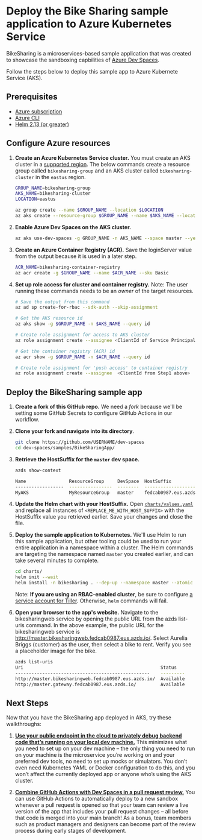 # Deploy the Bike Sharing sample application to Azure Kubernetes Service

BikeSharing is a microservices-based sample application that was created to showcase the sandboxing capbilities of [Azure Dev Spaces](https://aka.ms/devspaces). 

Follow the steps below to deploy this sample app to Azure Kubernete Service (AKS).

## Prerequisites
* [Azure subscription](https://azure.microsoft.com/free)
* [Azure CLI](https://docs.microsoft.com/cli/azure/install-azure-cli?view=azure-cli-latest)
* [Helm 2.13 (or greater)](https://github.com/helm/helm/blob/master/docs/install.md)

## Configure Azure resources

1. **Create an Azure Kubernetes Service cluster.** You must create an AKS cluster in a [supported region](https://docs.microsoft.com/azure/dev-spaces/about#supported-regions-and-configurations). The below commands create a resource group called `bikesharing-group` and an AKS cluster called `bikesharing-cluster` in the `eastus` region.

    ```bash
    GROUP_NAME=bikesharing-group
    AKS_NAME=bikesharing-cluster
    LOCATION=eastus

    az group create --name $GROUP_NAME --location $LOCATION
    az aks create --resource-group $GROUP_NAME --name $AKS_NAME --location $LOCATION --disable-rbac --generate-ssh-keys
    ```

1. **Enable Azure Dev Spaces on the AKS cluster.**
    ```bash
    az aks use-dev-spaces -g GROUP_NAME -n AKS_NAME --space master --yes
    ```

1. **Create an Azure Container Registry (ACR).** Save the loginServer value from the output because it is used in a later step.
    ```bash
    ACR_NAME=bikesharing-container-registry
    az acr create -g $GROUP_NAME --name $ACR_NAME --sku Basic
    ```

1. **Set up role access for cluster and container registry.** Note: The user running these commands needs to be an *owner* of the target resources.
    ```bash
    # Save the output from this command
    az ad sp create-for-rbac --sdk-auth --skip-assignment 

    # Get the AKS resource id
    az aks show -g $GROUP_NAME -n $AKS_NAME --query id

    # Create role assignment for access to AKS cluster
    az role assignment create --assignee <ClientId of Service Principal> --scope “<aksResourceId>” --role Contributor

    # Get the container registry (ACR) id
    az acr show -g $GROUP_NAME -n $ACR_NAME --query id
    
    # Create role assignment for 'push access' to container registry
    az role assignment create --assignee  <ClientId from Step1 above>  --scope “<ACR Registry id>” --role AcrPush
    ```


## Deploy the BikeSharing sample app

1. **Create a fork of this GitHub repo.** We need a *fork* because we'll be setting some GitHub Secrets to configure GitHub Actions in our workflow.

1. **Clone your fork and navigate into its directory**.
    ```bash
    git clone https://github.com/USERNAME/dev-spaces
    cd dev-spaces/samples/BikeSharingApp/
    ```

1. **Retrieve the HostSuffix for the `master` dev space.**
    ```bash
    azds show-context

    Name                ResourceGroup     DevSpace  HostSuffix
    ------------------  ----------------  --------  -----------------------
    MyAKS               MyResourceGroup   master    fedcab0987.eus.azds.io
    ```

1. **Update the Helm chart with your HostSuffix.** Open [`charts/values.yaml`](https://github.com/Azure/dev-spaces/blob/master/samples/BikeSharingApp/charts/values.yaml) and replace all instances of `<REPLACE_ME_WITH_HOST_SUFFIX>` with the HostSuffix value you retrieved earlier. Save your changes and close the file.

1. **Deploy the sample application to Kubernetes.** We'll use Helm to run this sample application, but other tooling could be used to run your entire application in a namespace within a cluster. The Helm commands are targeting the namespace named `master` you created earlier, and can take several minutes to complete.
    ```bash
    cd charts/
    helm init --wait
    helm install -n bikesharing . --dep-up --namespace master --atomic
    ```
    Note: **If you are using an RBAC-enabled cluster**, be sure to configure [a service account for Tiller](https://helm.sh/docs/using_helm/#role-based-access-control). Otherwise, `helm` commands will fail.

1. **Open your browser to the app's website.** Navigate to the bikesharingweb service by opening the public URL from the azds list-uris command. In the above example, the public URL for the bikesharingweb service is http://master.bikesharingweb.fedcab0987.eus.azds.io/. Select Aurelia Briggs (customer) as the user, then select a bike to rent. Verify you see a placeholder image for the bike.
    ```bash
    azds list-uris
    Uri                                                   Status
    --------------------------------------------------    ---------
    http://master.bikesharingweb.fedcab0987.eus.azds.io/  Available
    http://master.gateway.fedcab0987.eus.azds.io/         Available
    ```

## Next Steps
Now that you have the BikeSharing app deployed in AKS, try these walkthroughs:

1. **[Use your public endpoint in the cloud to privately debug backend code that’s running on your local dev machine.](https://aka.ms/devspaces/connect)** This minimizes what you need to set up on your dev machine – the only thing you need to run on your machine is the microservice you’re working on and your preferred dev tools, no need to set up mocks or simulators. You don’t even need Kubernetes YAML or Docker configuration to do this, and you won’t affect the currently deployed app or anyone who’s using the AKS cluster.

1. **[Combine GitHub Actions with Dev Spaces in a pull request review.](https://aka.ms/devspaces/pr-flow)** You can use GitHub Actions to automatically deploy to a new sandbox whenever a pull request is opened so that your team can review a live version of the app that includes your pull request changes – all before that code is merged into your main branch! As a bonus, team members such as product managers and designers can become part of the review process during early stages of development.
